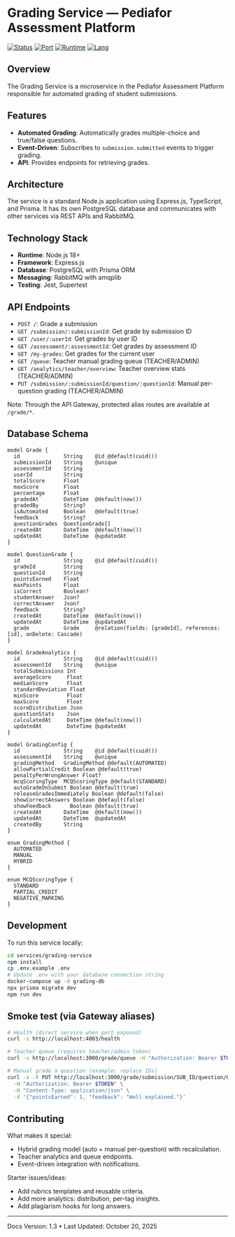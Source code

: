 # Grading Service — Pediafor Assessment Platform

[![Status](https://img.shields.io/badge/status-production--ready-success)](.)
[![Port](https://img.shields.io/badge/port-4003-blue)](.)
[![Runtime](https://img.shields.io/badge/runtime-Node.js%2018+-brightgreen?logo=nodedotjs)](.)
[![Lang](https://img.shields.io/badge/lang-TypeScript%205.x-blue?logo=typescript)](.)

## Overview

The Grading Service is a microservice in the Pediafor Assessment Platform responsible for automated grading of student submissions.

## Features

- **Automated Grading**: Automatically grades multiple-choice and true/false questions.
- **Event-Driven**: Subscribes to `submission.submitted` events to trigger grading.
- **API**: Provides endpoints for retrieving grades.

## Architecture

The service is a standard Node.js application using Express.js, TypeScript, and Prisma. It has its own PostgreSQL database and communicates with other services via REST APIs and RabbitMQ.

## Technology Stack

- **Runtime**: Node.js 18+
- **Framework**: Express.js
- **Database**: PostgreSQL with Prisma ORM
- **Messaging**: RabbitMQ with amqplib
- **Testing**: Jest, Supertest

## API Endpoints

- `POST /`: Grade a submission
- `GET /submission/:submissionId`: Get grade by submission ID
- `GET /user/:userId`: Get grades by user ID
- `GET /assessment/:assessmentId`: Get grades by assessment ID
- `GET /my-grades`: Get grades for the current user
- `GET /queue`: Teacher manual grading queue (TEACHER/ADMIN)
- `GET /analytics/teacher/overview`: Teacher overview stats (TEACHER/ADMIN)
- `PUT /submission/:submissionId/question/:questionId`: Manual per-question grading (TEACHER/ADMIN)

Note: Through the API Gateway, protected alias routes are available at `/grade/*`.

## Database Schema

```prisma
model Grade {
  id              String    @id @default(cuid())
  submissionId    String    @unique
  assessmentId    String
  userId          String
  totalScore      Float
  maxScore        Float
  percentage      Float
  gradedAt        DateTime  @default(now())
  gradedBy        String?
  isAutomated     Boolean   @default(true)
  feedback        String?
  questionGrades  QuestionGrade[]
  createdAt       DateTime  @default(now())
  updatedAt       DateTime  @updatedAt
}

model QuestionGrade {
  id              String    @id @default(cuid())
  gradeId         String
  questionId      String
  pointsEarned    Float
  maxPoints       Float
  isCorrect       Boolean?
  studentAnswer   Json?
  correctAnswer   Json?
  feedback        String?
  createdAt       DateTime  @default(now())
  updatedAt       DateTime  @updatedAt
  grade           Grade     @relation(fields: [gradeId], references: [id], onDelete: Cascade)
}

model GradeAnalytics {
  id              String    @id @default(cuid())
  assessmentId    String    @unique
  totalSubmissions Int
  averageScore     Float
  medianScore      Float
  standardDeviation Float
  minScore         Float
  maxScore         Float
  scoreDistribution Json
  questionStats    Json
  calculatedAt     DateTime @default(now())
  updatedAt        DateTime @updatedAt
}

model GradingConfig {
  id              String    @id @default(cuid())
  assessmentId    String    @unique
  gradingMethod   GradingMethod @default(AUTOMATED)
  allowPartialCredit Boolean @default(true)
  penaltyPerWrongAnswer Float?
  mcqScoringType  MCQScoringType @default(STANDARD)
  autoGradeOnSubmit Boolean @default(true)
  releaseGradesImmediately Boolean @default(false)
  showCorrectAnswers Boolean @default(false)
  showFeedback      Boolean @default(true)
  createdAt       DateTime  @default(now())
  updatedAt       DateTime  @updatedAt
  createdBy       String
}

enum GradingMethod {
  AUTOMATED
  MANUAL
  HYBRID
}

enum MCQScoringType {
  STANDARD
  PARTIAL_CREDIT
  NEGATIVE_MARKING
}
```

## Development

To run this service locally:

```bash
cd services/grading-service
npm install
cp .env.example .env
# Update .env with your database connection string
docker-compose up -d grading-db
npx prisma migrate dev
npm run dev
```

## Smoke test (via Gateway aliases)

```bash
# Health (direct service when port exposed)
curl -s http://localhost:4003/health

# Teacher queue (requires teacher/admin token)
curl -s http://localhost:3000/grade/queue -H "Authorization: Bearer $TOKEN"

# Manual grade a question (example; replace IDs)
curl -s -X PUT http://localhost:3000/grade/submission/SUB_ID/question/Q_ID \
  -H "Authorization: Bearer $TOKEN" \
  -H "Content-Type: application/json" \
  -d '{"pointsEarned": 1, "feedback": "Well explained."}'
```

## Contributing

What makes it special:
- Hybrid grading model (auto + manual per-question) with recalculation.
- Teacher analytics and queue endpoints.
- Event-driven integration with notifications.

Starter issues/ideas:
- Add rubrics templates and reusable criteria.
- Add more analytics: distribution, per-tag insights.
- Add plagiarism hooks for long answers.

---

Docs Version: 1.3 • Last Updated: October 20, 2025